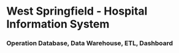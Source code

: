 # West Springfield - Hospital Information System

### Operation Database, Data Warehouse, ETL, Dashboard

